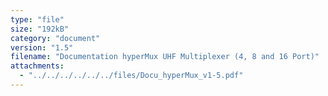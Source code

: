 ```yaml
---
type: "file"
size: "192kB"
category: "document"
version: "1.5"
filename: "Documentation hyperMux UHF Multiplexer (4, 8 and 16 Port)"
attachments:
  - "../../../../../../files/Docu_hyperMux_v1-5.pdf"
---
```

